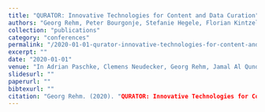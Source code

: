 ```yaml
---
title: "QURATOR: Innovative Technologies for Content and Data Curation"
authors: "Georg Rehm, Peter Bourgonje, Stefanie Hegele, Florian Kintzel, Julián Moreno Schneider, Malte Ostendorff, Karolina Zaczynska, Armin Berger, Stefan Grill, Sören Räuchle, Jens Rauenbusch, Lisa Rutenburg, André Schmidt, Mikka Wild, Henry Hoffmann, Julian Fink, Sarah Schulz, Jurica Seva, Joachim Quantz, Joachim Böttger, Josefine Matthey, Rolf Fricke, Jan Thomsen, Adrian Paschke, Jamal Al Qundus, Thomas Hoppe, Naouel Karam, Frauke Weichhardt, Christian Fillies, Clemens Neudecker, Mike Gerber, Kai Labusch, Vahid Rezanezhad, Robin Schaefer, David Zellhöfer, Daniel Siewert, Patrick Bunk, Lydia Pintscher, Elena Aleynikova, and Franziska Heine"
collection: "publications"
category: "conferences"
permalink: "/2020-01-01-qurator-innovative-technologies-for-content-and-data-curation"
excerpt: ""
date: "2020-01-01"
venue: "In Adrian Paschke, Clemens Neudecker, Georg Rehm, Jamal Al Qundus, and Lydia Pintscher, editors, Proceedings of QURATOR 2020 - The conference for intelligent content solutions, Berlin, Germany, 02 2020. CEUR Workshop Proceedings, Volume 2535. 20/21 January 2020."
slidesurl: ""
paperurl: ""
bibtexurl: ""
citation: "Georg Rehm. (2020). "QURATOR: Innovative Technologies for Content and Data Curation." *In Adrian Paschke, Clemens Neudecker, Georg Rehm, Jamal Al Qundus, and Lydia Pintscher, editors, Proceedings of QURATOR 2020 - The conference for intelligent content solutions, Berlin, Germany, 02 2020. CEUR Workshop Proceedings, Volume 2535. 20/21 January 2020.*."
---
```


